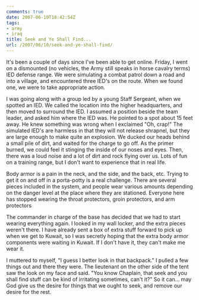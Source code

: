 ```yaml
---
comments: true
date: 2007-06-10T18:42:54Z
tags:
- army
- iraq
title: Seek and Ye Shall Find...
url: /2007/06/10/seek-and-ye-shall-find/
---
```


<p>It's been a couple of days since I've been able to get online. Friday, I went on a dismounted (no vehicles, the Army still speaks in horse cavalry terms) IED defense range. We were simulating a combat patrol down a road and into a village, and encountered three IED's on the route. When we found one, we were to take appropriate action.</p>
<p>I was going along with a group led by a young Staff Sergeant, when we spotted an IED. We called the location into the higher headquarters, and then moved to surround the IED. I assumed a position beside the team leader, and asked him where the IED was. He pointed to a spot about 15 feet away. He knew something was wrong when I exclaimed "Oh, crap!" The simulated IED's are harmless in that they will not release shrapnel, but they are large enough to make quite an explosion. We ducked our heads behind a small pile of dirt, and waited for the charge to go off. As the primer burned, we could feel it stinging the inside of our noses and eyes. Then, there was a loud noise and a lot of dirt and rock flying over us. Lots of fun on a training range, but I don't want to experience that in real life.</p>
<p>Body armor is a pain in the neck, and the side, and the back, etc. Trying to get it on and off in a porta-potty is a real challenge. There are several pieces included in the system, and people wear various amounts depending on the danger level at the place where they are stationed. Everyone here has stopped wearing the throat protectors, groin protectors, and arm protectors</p>
<p>The commander in charge of the base has decided that we had to start wearing everything again. I looked in my wall locker, and the extra pieces weren't there. I have already sent a box of extra stuff forward to pick up when we get to Kuwait, so I was secretly hoping that the extra body armor components were waiting in Kuwait. If I don't have it, they can't make me wear it.</p>
<p>I muttered to myself, "I guess I better look in that backpack." I pulled a few things out and there they were. The lieutenant on the other side of the tent saw the look on my face and said. "You know Chaplain, that seek and you shall find stuff can be kind of irritating sometimes, can't it?" So it can... may God give us the desire for things that we ought to seek, and remove our desire for the rest.</p>
